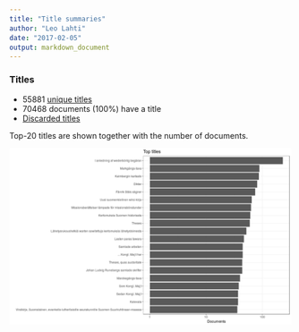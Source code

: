```yaml
---
title: "Title summaries"
author: "Leo Lahti"
date: "2017-02-05"
output: markdown_document
---
```



### Titles

 * 55881 [unique titles](output.tables/title_accepted.csv)
 * 70468 documents (100%) have a title
 * [Discarded titles](output.tables/title_discarded.csv)

Top-20 titles are shown together with the number of documents.

![plot of chunk summarytitle](figure/summarytitle-1.png)

